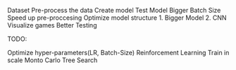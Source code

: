 Dataset
Pre-process the data
Create model
Test Model
Bigger Batch Size
Speed up pre-proccesing
Optimize model structure
    1. Bigger Model
    2. CNN
Visualize games
Better Testing

TODO:

Optimize hyper-parameters(LR, Batch-Size)
Reinforcement Learning
Train in scale
Monto Carlo Tree Search